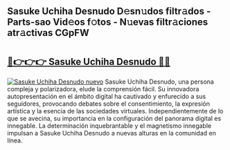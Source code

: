 ## Sasuke Uchiha Desnudo D𝚎sn𝚞dos filtr𝚊dos - Parts-sao Vid𝚎os f𝚘tos - N𝚞evas filtr𝚊ciones atr𝚊ctivas CGpFW

# <h2><a href="http://mbaj14.tromn.icu/?c=Sasuke+Uchiha+Desnudo">🔗👉👉👉 Sasuke Uchiha Desnudo 🔗🔗</a></h2>

[![Sasuke Uchiha Desnudo nuevo](https://i.imgur.com/pEAQMta.gif)](http://mbaj14.tromn.icu/?c=Sasuke+Uchiha+Desnudo)
Sasuke Uchiha Desnudo, una persona compleja y polarizadora, elude la comprensión fácil. Su innovadora autopresentación en el ámbito digital ha cautivado y enfurecido a sus seguidores, provocando debates sobre el consentimiento, la expresión artística y la esencia de las sociedades virtuales. Independientemente de lo que se avecina, su importancia en la configuración del panorama digital es innegable. La determinación inquebrantable y el magnetismo innegable impulsan a Sasuke Uchiha Desnudo a nuevas alturas en la comunidad en línea.
